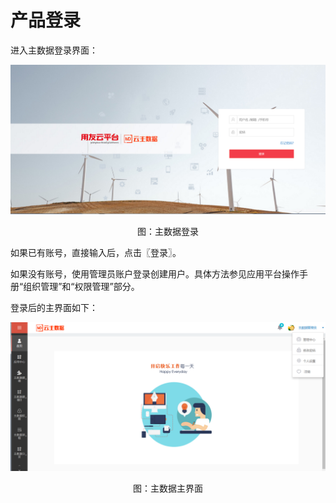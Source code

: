 # 产品登录

进入主数据登录界面：

![](/articles/cloudmdm/3-/images/image2.png)
 
<p align="center">图：主数据登录</p>

如果已有账号，直接输入后，点击〖登录〗。

如果没有账号，使用管理员账户登录创建用户。具体方法参见应用平台操作手册“组织管理”和“权限管理”部分。

登录后的主界面如下：

![](/articles/cloudmdm/3-/images/image3.png)

<p align="center">图：主数据主界面</p>





